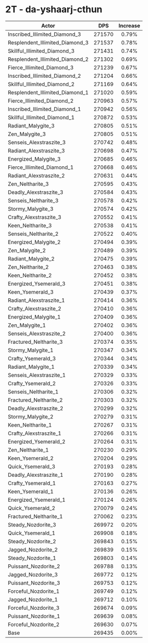 # 2T - da-yshaarj-cthun
| Actor | DPS | Increase |
|---|:---:|:---:|
|Inscribed_Illimited_Diamond_3|271570|0.79%|
|Resplendent_Illimited_Diamond_3|271537|0.78%|
|Skillful_Illimited_Diamond_3|271431|0.74%|
|Resplendent_Illimited_Diamond_2|271302|0.69%|
|Fierce_Illimited_Diamond_3|271239|0.67%|
|Inscribed_Illimited_Diamond_2|271204|0.66%|
|Skillful_Illimited_Diamond_2|271169|0.64%|
|Resplendent_Illimited_Diamond_1|271020|0.59%|
|Fierce_Illimited_Diamond_2|270963|0.57%|
|Inscribed_Illimited_Diamond_1|270942|0.56%|
|Skillful_Illimited_Diamond_1|270872|0.53%|
|Radiant_Malygite_3|270805|0.51%|
|Zen_Malygite_3|270805|0.51%|
|Senseis_Alexstraszite_3|270742|0.48%|
|Radiant_Alexstraszite_3|270698|0.47%|
|Energized_Malygite_3|270685|0.46%|
|Fierce_Illimited_Diamond_1|270668|0.46%|
|Radiant_Alexstraszite_2|270631|0.44%|
|Zen_Neltharite_3|270595|0.43%|
|Deadly_Alexstraszite_3|270584|0.43%|
|Senseis_Neltharite_3|270578|0.42%|
|Stormy_Malygite_3|270574|0.42%|
|Crafty_Alexstraszite_3|270552|0.41%|
|Keen_Neltharite_3|270538|0.41%|
|Senseis_Neltharite_2|270522|0.40%|
|Energized_Malygite_2|270494|0.39%|
|Zen_Malygite_2|270489|0.39%|
|Radiant_Malygite_2|270475|0.39%|
|Zen_Neltharite_2|270463|0.38%|
|Keen_Neltharite_2|270452|0.38%|
|Energized_Ysemerald_3|270451|0.38%|
|Keen_Ysemerald_3|270439|0.37%|
|Radiant_Alexstraszite_1|270414|0.36%|
|Crafty_Alexstraszite_2|270410|0.36%|
|Energized_Malygite_1|270409|0.36%|
|Zen_Malygite_1|270402|0.36%|
|Senseis_Alexstraszite_2|270400|0.36%|
|Fractured_Neltharite_3|270374|0.35%|
|Stormy_Malygite_1|270347|0.34%|
|Crafty_Ysemerald_3|270344|0.34%|
|Radiant_Malygite_1|270339|0.34%|
|Senseis_Alexstraszite_1|270329|0.33%|
|Crafty_Ysemerald_2|270326|0.33%|
|Senseis_Neltharite_1|270306|0.32%|
|Fractured_Neltharite_2|270303|0.32%|
|Deadly_Alexstraszite_2|270299|0.32%|
|Stormy_Malygite_2|270279|0.31%|
|Keen_Neltharite_1|270267|0.31%|
|Crafty_Alexstraszite_1|270266|0.31%|
|Energized_Ysemerald_2|270264|0.31%|
|Zen_Neltharite_1|270230|0.29%|
|Keen_Ysemerald_2|270204|0.29%|
|Quick_Ysemerald_3|270193|0.28%|
|Deadly_Alexstraszite_1|270190|0.28%|
|Crafty_Ysemerald_1|270163|0.27%|
|Keen_Ysemerald_1|270136|0.26%|
|Energized_Ysemerald_1|270124|0.26%|
|Quick_Ysemerald_2|270079|0.24%|
|Fractured_Neltharite_1|270062|0.23%|
|Steady_Nozdorite_3|269972|0.20%|
|Quick_Ysemerald_1|269908|0.18%|
|Steady_Nozdorite_2|269843|0.15%|
|Jagged_Nozdorite_2|269839|0.15%|
|Steady_Nozdorite_1|269803|0.14%|
|Puissant_Nozdorite_2|269788|0.13%|
|Jagged_Nozdorite_3|269772|0.12%|
|Puissant_Nozdorite_3|269753|0.12%|
|Forceful_Nozdorite_1|269749|0.12%|
|Jagged_Nozdorite_1|269712|0.10%|
|Forceful_Nozdorite_3|269674|0.09%|
|Puissant_Nozdorite_1|269639|0.08%|
|Forceful_Nozdorite_2|269630|0.07%|
|Base|269435|0.00%|
